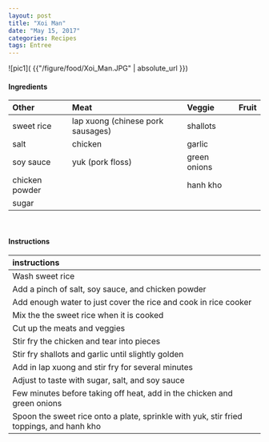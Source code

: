 ```yaml
---
layout: post
title: "Xoi Man"
date: "May 15, 2017"
categories: Recipes
tags: Entree
---
```




![pic1]( {{"/figure/food/Xoi_Man.JPG" | absolute_url }})




#### Ingredients

<table class = "presenttab">
 <thead>
  <tr>
   <th style="text-align:left;"> Other </th>
   <th style="text-align:left;"> Meat </th>
   <th style="text-align:left;"> Veggie </th>
   <th style="text-align:left;"> Fruit </th>
  </tr>
 </thead>
<tbody>
  <tr>
   <td style="text-align:left;"> sweet rice </td>
   <td style="text-align:left;"> lap xuong (chinese pork sausages) </td>
   <td style="text-align:left;"> shallots </td>
   <td style="text-align:left;">  </td>
  </tr>
  <tr>
   <td style="text-align:left;"> salt </td>
   <td style="text-align:left;"> chicken </td>
   <td style="text-align:left;"> garlic </td>
   <td style="text-align:left;">  </td>
  </tr>
  <tr>
   <td style="text-align:left;"> soy sauce </td>
   <td style="text-align:left;"> yuk (pork floss) </td>
   <td style="text-align:left;"> green onions </td>
   <td style="text-align:left;">  </td>
  </tr>
  <tr>
   <td style="text-align:left;"> chicken powder </td>
   <td style="text-align:left;">  </td>
   <td style="text-align:left;"> hanh kho </td>
   <td style="text-align:left;">  </td>
  </tr>
  <tr>
   <td style="text-align:left;"> sugar </td>
   <td style="text-align:left;">  </td>
   <td style="text-align:left;">  </td>
   <td style="text-align:left;">  </td>
  </tr>
</tbody>
</table>

<br>

#### Instructions

<table class = "presenttabnoh">
 <thead>
  <tr>
   <th style="text-align:left;"> instructions </th>
  </tr>
 </thead>
<tbody>
  <tr>
   <td style="text-align:left;"> Wash sweet rice </td>
  </tr>
  <tr>
   <td style="text-align:left;"> Add a pinch of salt, soy sauce, and chicken powder </td>
  </tr>
  <tr>
   <td style="text-align:left;"> Add enough water to just cover the rice and cook in rice cooker </td>
  </tr>
  <tr>
   <td style="text-align:left;"> Mix the the sweet rice when it is cooked </td>
  </tr>
  <tr>
   <td style="text-align:left;"> Cut up the meats and veggies </td>
  </tr>
  <tr>
   <td style="text-align:left;"> Stir fry the chicken and tear into pieces </td>
  </tr>
  <tr>
   <td style="text-align:left;"> Stir fry shallots and garlic until slightly golden </td>
  </tr>
  <tr>
   <td style="text-align:left;"> Add in lap xuong and stir fry for several minutes </td>
  </tr>
  <tr>
   <td style="text-align:left;"> Adjust to taste with sugar, salt, and soy sauce </td>
  </tr>
  <tr>
   <td style="text-align:left;"> Few minutes before taking off heat, add in the chicken and green onions </td>
  </tr>
  <tr>
   <td style="text-align:left;"> Spoon the sweet rice onto a plate, sprinkle with yuk, stir fried toppings, and hanh kho </td>
  </tr>
</tbody>
</table>

